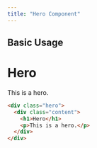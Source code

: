 ```yaml
---
title: "Hero Component"
---
```


## Basic Usage

<div class="hero">
  <div class="content">
    <h1>Hero</h1>
    <p>This is a hero.</p>
  </div>
</div>

<!-- prettier-ignore -->
```html
<div class="hero">
  <div class="content">
    <h1>Hero</h1>
    <p>This is a hero.</p>
  </div>
</div>
```
